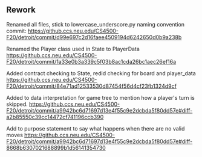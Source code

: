 ## Rework

Renamed all files, stick to lowercase_underscore.py naming convention  
commit: <https://github.ccs.neu.edu/CS4500-F20/detroit/commit/d99e697c2d16faee4509194d6242650d0b9a238b>

Renamed the Player class used in State to PlayerData
<https://github.ccs.neu.edu/CS4500-F20/detroit/commit/1a33e0b3a339c5f03b8ac1cda26bc1aec26ef16a>

Added contract checking to State, redid checking for board and player_data
<https://github.ccs.neu.edu/CS4500-F20/detroit/commit/84e71ad12533530d87454f56d4cf23fb1324d9cf>

Added to data interpretation for game tree to mention how a player's turn is skipped.
<https://github.ccs.neu.edu/CS4500-F20/detroit/commit/a9942bc6d71697d13e4f55c9e2dcbda5f80dd57e#diff-a2b85550c39cc14472cf741196ccb390>

Add to purpose statement to say what happens when there are no valid moves
<https://github.ccs.neu.edu/CS4500-F20/detroit/commit/a9942bc6d71697d13e4f55c9e2dcbda5f80dd57e#diff-8668b6307021688899b1d56141354730>

